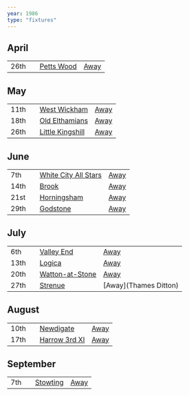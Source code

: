 ```yaml
---
year: 1986
type: "fixtures"
---
```


## April

|  |  |  |  |
|:---|:---|:---|:---|
| 26th |  | [Petts Wood](/1986/petts-wood) | [Away](https://goo.gl/maps/GSxny1YCCc3PhEtD6) |

## May

|  |  |  |  |
|:---|:---|:---|:---|
| 11th |  | [West Wickham](/1986/west-wickham) | [Away](https://goo.gl/maps/R162C8s9yvefRe4L9) |
| 18th |  | [Old Elthamians](/1986/old-elthamians) | [Away](https://goo.gl/maps/FQbBNZQTFggEmhfv9) |
| 26th |  | [Little Kingshill](/1986/little-kingshill) | [Away](https://goo.gl/maps/JPwm5tfBfK6cjv9m6) |

## June

|  |  |  |  |
|:---|:---|:---|:---|
| 7th |  | [White City All Stars](/1986/white-city-all-stars) | [Away](https://goo.gl/maps/egz4qaWtCgyq7tRr6) |
| 14th |  | [Brook](/1986/brook) | [Away](https://goo.gl/maps/dQwigbDWBHfwzub68) |
| 21st |  | [Horningsham](/1986/horningsham) | [Away](https://goo.gl/maps/SNpXcsajYDXfjmff7) |
| 29th |  | [Godstone](/1986/godstone) | [Away](https://goo.gl/maps/i6DdpB1xs1iAaEMr5) |

## July

|  |  |  |  |
|:---|:---|:---|:---|
| 6th |  |  [Valley End](/1986/valley-end) | [Away](https://goo.gl/maps/nmiXsK8NVvZtpB1GA) |
| 13th |  | [Logica](/1986/logica) | [Away](https://goo.gl/maps/Fx66VqDovzYn2pBCA) |
| 20th |  | [Watton-at-Stone](/1986/watton-at-stone) | [Away](https://goo.gl/maps/JPBQawMsjLgYtVHk9) |
| 27th |  | [Strenue](/1986/strenue) | [Away](Thames Ditton) |

## August

|  |  |  |  |
|:---|:---|:---|:---|
| 10th |  | [Newdigate](/1986/newdigate) | [Away](https://goo.gl/maps/9uAr2nHj19CJDEjw6) |
| 17th |  | [Harrow 3rd XI](/1986/harrow-3rd-xi) | [Away](https://goo.gl/maps/qokc3D9YALzRB8xz6) |

## September

|  |  |  |  |
|:---|:---|:---|:---|
| 7th |  | [Stowting](/1986/stowting) | [Away](https://goo.gl/maps/3Br4woRQXRqh9Uje8) |